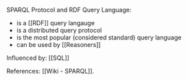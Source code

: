 SPARQL Protocol and RDF Query Language:
 - is a [[RDF]] query langauge
 - is a distributed query protocol
 - is the most popular (considered standard) query language
 - can be used by [[Reasoners]]

Influenced by:
[[SQL]]

References:
[[Wiki - SPARQL]].
